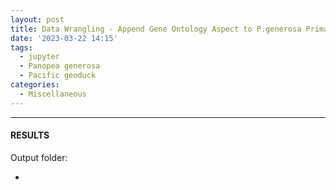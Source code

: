```yaml
---
layout: post
title: Data Wrangling - Append Gene Ontology Aspect to P.generosa Primary Annotation File
date: '2023-03-22 14:15'
tags: 
  - jupyter
  - Panopea generosa
  - Pacific geoduck
categories: 
  - Miscellaneous
---
```




---

#### RESULTS

Output folder:

- []()

